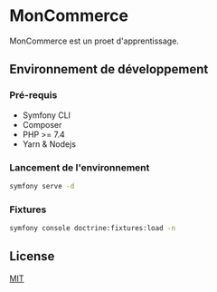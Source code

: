 # MonCommerce

MonCommerce est un proet d'apprentissage.

## Environnement de développement

### Pré-requis

* Symfony CLI
* Composer
* PHP >= 7.4
* Yarn & Nodejs

### Lancement de l'environnement

```bash
symfony serve -d
```

### Fixtures

```bash
symfony console doctrine:fixtures:load -n
```

## License

[MIT](https://choosealicense.com/licenses/mit/)